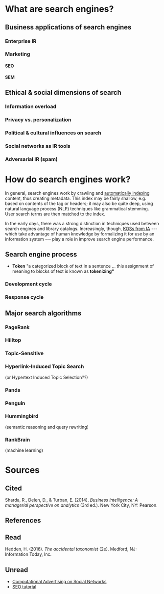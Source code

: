 

# What are search engines?

## Business applications of search engines

### Enterprise IR

### Marketing

#### SEO

#### SEM

## Ethical & social dimensions of search

### Information overload

### Privacy vs. personalization

### Political & cultural influences on search

### Social networks as IR tools

### Adversarial IR (spam)







# How do search engines work?

In general, search engines work by crawling and [automatically indexing](information-architecture.html#cataloging-&-indexing) content, thus creating metadata. This index may be fairly shallow, e.g. based on contents of the <meta> tag or headers; it may also be quite deep, using natural language process (NLP) techniques like grammatical stemming. User search terms are then matched to the index.

In the early days, there was a strong distinction in techniques used between search engines and library catalogs. Increasingly, though, [KOSs from IA](information-architecture.html#koss-by-role-in-ir) --- which take advantage of human knowledge by formalizing it for use by an information system --- play a role in improve search engine performance.



## Search engine process

- **Token** "a categorized block of text in a sentence ... this assignment of meaning to blocks of text is known as **tokenizing"**

### Development cycle

### Response cycle





## Major search algorithms

### PageRank

### Hilltop

### Topic-Sensitive

### Hyperlink-Induced Topic Search

(or Hypertext Induced Topic Selection??)

### Panda

### Penguin

### Hummingbird

(semantic reasoning and query rewriting)

### RankBrain

(machine learning)






















# Sources

## Cited

Sharda, R., Delen, D., & Turban, E. (2014). _Business intelligence: A managerial perspective on analytics_ (3rd ed.). New York City, NY: Pearson.

## References

## Read

Hedden, H. (2016). _The accidental taxonomist_ (2e). Medford, NJ: Information Today, Inc.

## Unread

- [Computational Advertising on Social Networks](http://www.datasciencecentral.com/profiles/blogs/computational-advertising-on-social-network)
- [SEO tutorial](http://www.afterhoursprogramming.com/tutorial/SEO/Introduction/)

